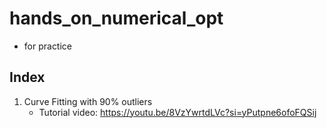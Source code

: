 # hands_on_numerical_opt
- for practice

## Index 
1. Curve Fitting with 90% outliers
   - Tutorial video: https://youtu.be/8VzYwrtdLVc?si=yPutpne6ofoFQSij
